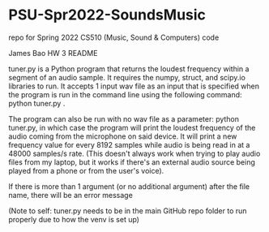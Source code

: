 # PSU-Spr2022-SoundsMusic
repo for Spring 2022 CS510 (Music, Sound &amp; Computers) code

James Bao
HW 3 README


tuner.py is a Python program that returns the loudest frequency within a segment of an audio sample. It requires the numpy, struct, and scipy.io libraries to run. It accepts 1 input wav file as an input that is specified when the program is run in the command line using the following command: python tuner.py <wav file name>. 

The program can also be run with no wav file as a parameter: python tuner.py, in which case the program will print the loudest frequency of the audio coming from the microphone on said device. It will print a new frequency value for every 8192 samples while audio is being read in at a 48000 samples/s rate. (This doesn't always work when trying to play audio files from my laptop, but it works if there's an external audio source being played from a phone or from the user's voice).

If there is more than 1 argument (or no additional argument) after the file name, there will be an error message 

(Note to self: tuner.py needs to be in the main GitHub repo folder to run properly due to how the venv is set up)